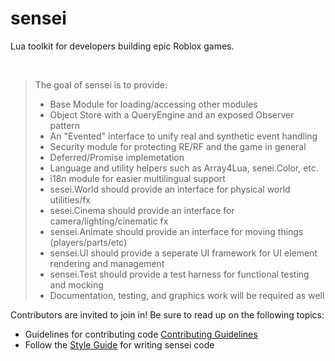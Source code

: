 # sensei
Lua toolkit for developers building epic Roblox games.

&nbsp;

> The goal of sensei is to provide:
> - Base Module for loading/accessing other modules
> - Object Store with a QueryEngine and an exposed Observer pattern
> - An "Evented" interface to unify real and synthetic event handling
> - Security module for protecting RE/RF and the game in general
> - Deferred/Promise implemetation
> - Language and utility helpers such as Array4Lua, senei.Color, etc.
> - i18n module for easier multilingual support
> - sesei.World should provide an interface for physical world utilities/fx
> - sesei.Cinema should provide an interface for camera/lighting/cinematic fx
> - sensei.Animate should provide an interface for moving things (players/parts/etc)
> - sensei.UI should provide a seperate UI framework for UI element rendering and management
> - sensei.Test should provide a test harness for functional testing and mocking
> - Documentation, testing, and graphics work will be required as well

Contributors are invited to join in!
Be sure to read up on the following topics:

* Guidelines for contributing code [Contributing Guidelines](CONTRIBUTING.md)
* Follow the [Style Guide](STYLE.md) for writing sensei code
